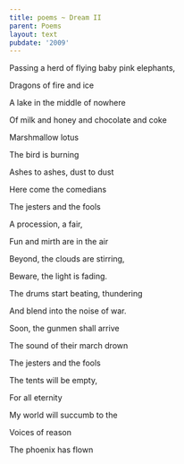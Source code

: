 ```yaml
---
title: poems ~ Dream II
parent: Poems
layout: text
pubdate: '2009'
---
```

Passing a herd of flying baby pink elephants,

Dragons of fire and ice

A lake in the middle of nowhere

Of milk and honey and chocolate and coke

Marshmallow lotus

The bird is burning

Ashes to ashes, dust to dust

Here come the comedians

The jesters and the fools

A procession, a fair,

Fun and mirth are in the air

Beyond, the clouds are stirring,

Beware, the light is fading.

The drums start beating, thundering

And blend into the noise of war.

Soon, the gunmen shall arrive

The sound of their march drown

The jesters and the fools

The tents will be empty,

For all eternity

My world will succumb to the

Voices of reason

The phoenix has flown
